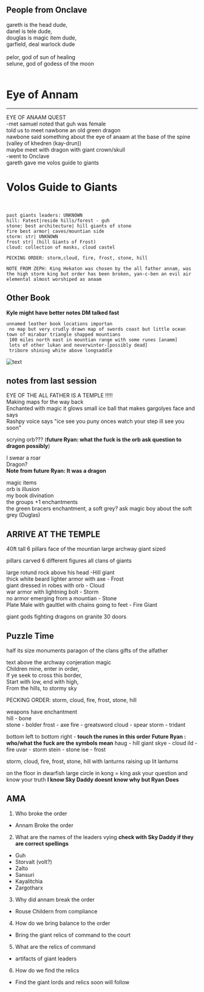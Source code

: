 ## **People from Onclave**
 
gareth is the head dude,<br />
danel is tele dude,<br />
douglas is magic item dude,<br />
garfield, deal warlock dude<br />
<br />
pelor, god of sun of healing <br />
selune, god of godess of the moon<br />
 <br />
 # **Eye of Annam**
-----------------------------------------------------------------------
EYE OF ANAAM QUEST<br />
-met samuel noted that guh was female<br />
	told us to meet nawbone an old green dragon<br />
	nawbone said something about the eye of anaam at the base of the spine (valley of khedren (kay-drun))<br />
	maybe meet with dragon with giant crown/skull<br />
	-went to Onclave<br />
	gareth gave me volos guide to giants<br />
   
# **Volos Guide to Giants**
<br />

	past giants leaders: UNKNOWN
	hill: Fatest|reside hills/forest - guh
	stone: best architecture| hill giants of stone
	fire best armor| caves/mountian side
	storm: str| UNKNOWN
	frost str| (hill Giants of Frost)
	cloud: collection of masks, cloud castel

	PECKING ORDER: storm,cloud, fire, frost, stone, hill

	NOTE FROM ZEPH: King Hekaton was chosen by the all father annam, was the high storm king but order has been broken, yan-c-ben an evil air elemental almost worshiped as anaam
   ## **Other Book**
   **Kyle might have better notes DM talked fast**
   
    unnamed leather book locations importan
	 no map but very crudly drawn map of swords coast but little ocean town of mirabar triangle shapped mountians
	 100 miles north east in mountian range with some runes [anamm]
	 lots of other lukan and neverwinter-[possibly dead]
	 tribore shining white above longsaddle
  ![text](https://cdn.discordapp.com/attachments/771500715788337213/829882555343700028/unknown.png)
    
  ## **notes from last session**
  EYE OF THE ALL FATHER IS A TEMPLE !!!!!<br />
	Making maps for the way back<br />
	Enchanted with magic it glows small ice ball that makes gargolyes face and says <br />
	Rashpy voice says "ice see you puny onces watch your step ill see you soon"<br />

scrying orb??? (**future Ryan: what the fuck is the orb ask question to dragon possibly**)<br />

I swear a roar<br />
Dragon? <br />
**Note from future Ryan: It was a dragon**<br />

magic items<br />
orb is illusion<br />
my book divination<br />
the groups +1 enchantments<br />
the green bracers enchantment, a soft grey? ask magic boy about the soft grey (Duglas)<br />

## **ARRIVE AT THE TEMPLE**

40ft tall 6 pillars face of the mountian large archway giant sized <br />

pillars carved 6 different figures all clans of giants <br />

large rotund rock above his head -Hill giant <br />
thick white beard lighter armor with axe - Frost <br />
giant dressed in robes with orb - Cloud <br />
war armor with lightning bolt  - Storm <br />
no armor emerging from a mountian - Stone <br />
Plate Male with gaultlet with chains going to feet - Fire Giant <br />

giant gods fighting dragons on granite 30 doors <br />

## **Puzzle Time**

half its size monuments paragon of the clans gifts of the alfather <br />

 text above the archway conjeration magic<br />
	Children mine, enter in order,<br />
	If ye seek to cross this border,<br />
	Start with low, end with high,<br />
	From the hills, to stormy sky<br />

PECKING ORDER: storm, cloud, fire, frost, stone, hill<br />

weapons have enchantment<br />
  hill - bone      
	 stone - bolder
  frost - axe
	 fire - greatsword
	cloud - spear
	storm - tridant
 
 
bottom left to bottom right -  **touch the runes in this order** **Future Ryan : who/what the fuck are the symbols mean**
haug - hill giant
skye - cloud
ild - fire
uvar - storm
stein - stone
ise - frost

storm, cloud, fire, frost, stone, hill with lanturns raising up lit lanturns

on the floor in dwarfish large circle in kong = king ask your question and know your truth **I know Sky Daddy doesnt know why but Ryan Does**

## **AMA**
  1. Who broke the order
   -  Annam Broke the order
  2. What are the names of the leaders vying **check with Sky Daddy if they are correct spellings**
   -  Guh
   -  Storvalt (volt?)
   -  Zalto
   -  Sansuri
   -  Kayalitchia 
   -  Zargotharx
   3. Why did annam break the order
   - Rouse Childern from compliance
   4. How do we bring balance to the order
   - Bring the giant relics of command to the court
   5. What are the relics of command
   - artifacts of giant leaders
   6. How do we find the relics
   - Find the giant lords and relics soon will follow
 
